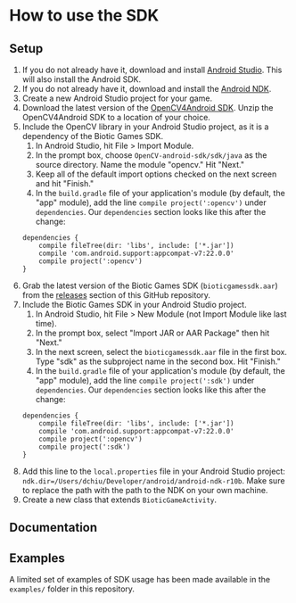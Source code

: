 # How to use the SDK
## Setup
1. If you do not already have it, download and install [Android Studio](http://developer.android.com/sdk/index.html). This will also install the Android SDK.
2. If you do not already have it, download and install the [Android NDK](https://developer.android.com/tools/sdk/ndk/index.html).
2. Create a new Android Studio project for your game.
3. Download the latest version of the [OpenCV4Android SDK](http://docs.opencv.org/doc/tutorials/introduction/android_binary_package/O4A_SDK.html). Unzip the OpenCV4Android SDK to a location of your choice.
4. Include the OpenCV library in your Android Studio project, as it is a dependency of the Biotic Games SDK.
    1. In Android Studio, hit File > Import Module.
    2. In the prompt box, choose `OpenCV-android-sdk/sdk/java` as the source directory. Name the module "opencv." Hit "Next."
    3. Keep all of the default import options checked on the next screen and hit "Finish."
    4. In the `build.gradle` file of your application's module (by default, the "app" module), add the line `compile project(':opencv')` under `dependencies`. Our `dependencies` section looks like this after the change:
    ```
    dependencies {
        compile fileTree(dir: 'libs', include: ['*.jar'])
        compile 'com.android.support:appcompat-v7:22.0.0'
        compile project(':opencv')
    }
    ```
5. Grab the latest version of the Biotic Games SDK (`bioticgamessdk.aar`) from the [releases](https://github.com/riedel-kruse-lab/biotic_games_sdk/releases) section of this GitHub repository.
6. Include the Biotic Games SDK in your Android Studio project.
    1. In Android Studio, hit File > New Module (not Import Module like last time).
    2. In the prompt box, select "Import JAR or AAR Package" then hit "Next."
    3. In the next screen, select the `bioticgamessdk.aar` file in the first box. Type "sdk" as the subproject name in the second box. Hit "Finish."
    4. In the `build.gradle` file of your application's module (by default, the "app" module), add the line `compile project(':sdk')` under `dependencies`. Our `dependencies` section looks like this after the change:
    ```
    dependencies {
        compile fileTree(dir: 'libs', include: ['*.jar'])
        compile 'com.android.support:appcompat-v7:22.0.0'
        compile project(':opencv')
        compile project(':sdk')
    }
    ```
8. Add this line to the `local.properties` file in your Android Studio project: `ndk.dir=/Users/dchiu/Developer/android/android-ndk-r10b`. Make sure to replace the path with the path to the NDK on your own machine.
7. Create a new class that extends `BioticGameActivity`.

## Documentation

## Examples
A limited set of examples of SDK usage has been made available in the `examples/` folder in this repository.
